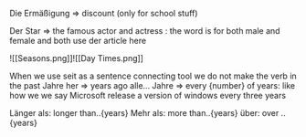 Die Ermäßigung => discount (only for school stuff)

Der Star => the famous actor and actress : the word is for both male and female and both use der article here


![[Seasons.png]]![[Day Times.png]]


When we use seit as a sentence connecting tool we do not make the verb in the past
Jahre her =>  years ago
alle... Jahre => every {number} of years: like how we we say Microsoft release a version of windows every three years

Länger als: longer than..{years} 
Mehr als: more than..{years} 
über: over ..{years} 